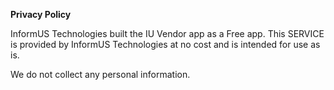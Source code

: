 **Privacy Policy**

InformUS Technologies built the IU Vendor app as a Free app. This SERVICE is provided by InformUS Technologies at no cost and is intended for use as is.

We do not collect any personal information.
